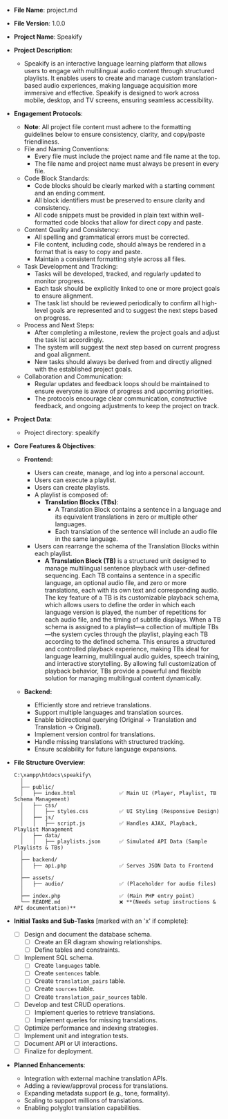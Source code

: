 - **File Name**: project.md
- **File Version**: 1.0.0

- **Project Name**: Speakify

- **Project Description**:
    - Speakify is an interactive language learning platform that allows users to engage with multilingual audio content through structured playlists. It enables users to create and manage custom translation-based audio experiences, making language acquisition more immersive and effective. Speakify is designed to work across mobile, desktop, and TV screens, ensuring seamless accessibility.

- **Engagement Protocols**:
    - **Note**: All project file content must adhere to the formatting guidelines below to ensure consistency, clarity, and copy/paste friendliness.
    - File and Naming Conventions:
        - Every file must include the project name and file name at the top.
        - The file name and project name must always be present in every file.
    - Code Block Standards:
        - Code blocks should be clearly marked with a starting comment and an ending comment.
        - All block identifiers must be preserved to ensure clarity and consistency.
        - All code snippets must be provided in plain text within well-formatted code blocks that allow for direct copy and paste.
    - Content Quality and Consistency:
        - All spelling and grammatical errors must be corrected.
        - File content, including code, should always be rendered in a format that is easy to copy and paste.
        - Maintain a consistent formatting style across all files.
    - Task Development and Tracking:
        - Tasks will be developed, tracked, and regularly updated to monitor progress.
        - Each task should be explicitly linked to one or more project goals to ensure alignment.
        - The task list should be reviewed periodically to confirm all high-level goals are represented and to suggest the next steps based on progress.
    - Process and Next Steps:
        - After completing a milestone, review the project goals and adjust the task list accordingly.
        - The system will suggest the next step based on current progress and goal alignment.
        - New tasks should always be derived from and directly aligned with the established project goals.
    - Collaboration and Communication:
        - Regular updates and feedback loops should be maintained to ensure everyone is aware of progress and upcoming priorities.
        - The protocols encourage clear communication, constructive feedback, and ongoing adjustments to keep the project on track.

- **Project Data**:
    - Project directory: speakify

- **Core Features & Objectives**:
    - **Frontend:**
      - Users can create, manage, and log into a personal account.
      - Users can execute a playlist.
      - Users can create playlists.
      - A playlist is composed of:
        - **Translation Blocks (TBs)**:
          - A Translation Block contains a sentence in a language and its equivalent translations in zero or multiple other languages.
          - Each translation of the sentence will include an audio file in the same language.
      - Users can rearrange the schema of the Translation Blocks within each playlist.
        - **A Translation Block (TB)** is a structured unit designed to manage multilingual sentence playback with user-defined sequencing. Each TB contains a sentence in a specific language, an optional audio file, and zero or more translations, each with its own text and corresponding audio. The key feature of a TB is its customizable playback schema, which allows users to define the order in which each language version is played, the number of repetitions for each audio file, and the timing of subtitle displays. When a TB schema is assigned to a playlist—a collection of multiple TBs—the system cycles through the playlist, playing each TB according to the defined schema. This ensures a structured and controlled playback experience, making TBs ideal for language learning, multilingual audio guides, speech training, and interactive storytelling. By allowing full customization of playback behavior, TBs provide a powerful and flexible solution for managing multilingual content dynamically.

    - **Backend:**
      - Efficiently store and retrieve translations.
      - Support multiple languages and translation sources.
      - Enable bidirectional querying (Original → Translation and Translation → Original).
      - Implement version control for translations.
      - Handle missing translations with structured tracking.
      - Ensure scalability for future language expansions.

- **File Structure Overview**:
    ```
    C:\xampp\htdocs\speakify\
      │
      ├── public/
      │   ├── index.html              ✅ Main UI (Player, Playlist, TB Schema Management)
      │   ├── css/
      │   │   ├── styles.css          ✅ UI Styling (Responsive Design)
      │   ├── js/
      │   │   ├── script.js           ✅ Handles AJAX, Playback, Playlist Management
      │   ├── data/
      │   │   ├── playlists.json      ✅ Simulated API Data (Sample Playlists & TBs)
      │
      ├── backend/
      │   ├── api.php                 ✅ Serves JSON Data to Frontend
      │
      ├── assets/
      │   ├── audio/                  ✅ (Placeholder for audio files)
      │
      ├── index.php                   ✅ (Main PHP entry point)
      └── README.md                   ❌ **(Needs setup instructions & API documentation)**
    ```

- **Initial Tasks and Sub-Tasks** [marked with an 'x' if complete]:
    - [ ] Design and document the database schema.
        - [ ] Create an ER diagram showing relationships.
        - [ ] Define tables and constraints.
    - [ ] Implement SQL schema.
        - [ ] Create `languages` table.
        - [ ] Create `sentences` table.
        - [ ] Create `translation_pairs` table.
        - [ ] Create `sources` table.
        - [ ] Create `translation_pair_sources` table.
    - [ ] Develop and test CRUD operations.
        - [ ] Implement queries to retrieve translations.
        - [ ] Implement queries for missing translations.
    - [ ] Optimize performance and indexing strategies.
    - [ ] Implement unit and integration tests.
    - [ ] Document API or UI interactions.
    - [ ] Finalize for deployment.

- **Planned Enhancements**:
    - Integration with external machine translation APIs.
    - Adding a review/approval process for translations.
    - Expanding metadata support (e.g., tone, formality).
    - Scaling to support millions of translations.
    - Enabling polyglot translation capabilities.